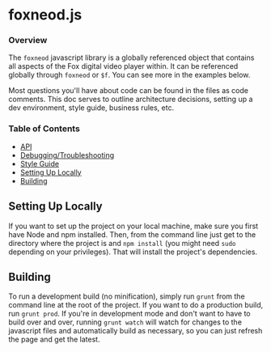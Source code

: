 # foxneod.js

### Overview
The `foxneod` javascript library is a globally referenced object that contains all aspects of the Fox digital video player within. It can be referenced globally through `foxneod` or `$f`. You can see more in the examples below.

Most questions you'll have about code can be found in the files as code comments. This doc serves to outline architecture decisions, setting up a dev environment, style guide, business rules, etc.

### Table of Contents

* [API](https://github.com/foxneod/foxneod.js/wiki/API)
* [Debugging/Troubleshooting](https://github.com/foxneod/foxneod.js/wiki/Debugging-Troubleshooting)
* [Style Guide](https://github.com/foxneod/foxneod.js/wiki/%22Style-Guide%22)
* [Setting Up Locally](#settinguplocally)
* [Building](#building)


## Setting Up Locally

If you want to set up the project on your local machine, make sure you first have Node and npm installed. Then, from the command line just get to the directory where the project is and `npm install` (you might need `sudo` depending on your privileges). That will install the project's dependencies.

## Building

To run a development build (no minification), simply run `grunt` from the command line at the root of the project. If you want to do a production build, run `grunt prod`. If you're in development mode and don't want to have to build over and over, running `grunt watch` will watch for changes to the javascript files and automatically build as necessary, so you can just refresh the page and get the latest.